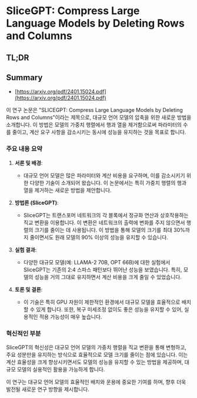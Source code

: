 # SliceGPT: Compress Large Language Models by Deleting Rows and Columns
## TL;DR
## Summary
- [https://arxiv.org/pdf/2401.15024.pdf](https://arxiv.org/pdf/2401.15024.pdf)

이 연구 논문은 "SLICEGPT: Compress Large Language Models by Deleting Rows and Columns"이라는 제목으로, 대규모 언어 모델의 압축을 위한 새로운 방법을 소개합니다. 이 방법은 모델의 가중치 행렬에서 행과 열을 제거함으로써 파라미터의 수를 줄이고, 계산 요구 사항을 감소시키는 동시에 성능을 유지하는 것을 목표로 합니다.

### 주요 내용 요약

1. **서론 및 배경**:
   - 대규모 언어 모델은 많은 파라미터와 계산 비용을 요구하며, 이를 감소시키기 위한 다양한 기술이 소개되어 왔습니다. 이 논문에서는 특히 가중치 행렬의 행과 열을 제거하는 새로운 방법을 제안합니다.

2. **방법론 (SliceGPT)**:
   - SliceGPT는 트랜스포머 네트워크의 각 블록에서 정규화 연산과 상호작용하는 직교 변환을 이용합니다. 이 변환은 네트워크의 출력에 변화를 주지 않으면서 행렬의 크기를 줄이는 데 사용됩니다. 이 방법을 통해 모델의 크기를 최대 30%까지 줄이면서도 원래 모델의 90% 이상의 성능을 유지할 수 있습니다.

3. **실험 결과**:
   - 다양한 대규모 모델(예: LLAMA-2 70B, OPT 66B)에 대한 실험에서 SliceGPT는 기존의 2:4 스파스 패턴보다 뛰어난 성능을 보였습니다. 특히, 모델의 성능을 거의 그대로 유지하면서 계산 비용을 크게 줄일 수 있었습니다.

4. **토론 및 결론**:
   - 이 기술은 특히 GPU 자원이 제한적인 환경에서 대규모 모델을 효율적으로 배치할 수 있게 합니다. 또한, 복구 미세조정 없이도 좋은 성능을 유지할 수 있어, 실용적인 적용 가능성이 매우 높습니다.

### 혁신적인 부분
SliceGPT의 혁신성은 대규모 언어 모델의 가중치 행렬을 직교 변환을 통해 변형하고, 주요 성분만을 유지하는 방식으로 효율적으로 모델 크기를 줄이는 점에 있습니다. 이는 계산 효율성을 크게 향상시키면서도 모델의 성능을 유지할 수 있는 방법을 제공하며, 대규모 모델의 실용적인 활용을 가능하게 합니다.

이 연구는 대규모 언어 모델의 효율적인 배치와 운용에 중요한 기여를 하며, 향후 더욱 발전될 새로운 연구 방향을 제시합니다.